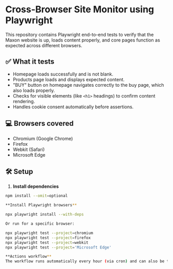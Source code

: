 # Cross-Browser Site Monitor using Playwright

This repository contains Playwright end-to-end tests to verify that the Maxon website is up, loads content properly, and core pages function as expected across different browsers.

## ✅ What it tests

- Homepage loads successfully and is not blank.
- Products page loads and displays expected content.
- "BUY" button on homepage navigates correctly to the buy page, which also loads properly.
- Checks for visible elements (like `<h1>` headings) to confirm content rendering.
- Handles cookie consent automatically before assertions.

## 💻 Browsers covered

- Chromium (Google Chrome)
- Firefox
- Webkit (Safari)
- Microsoft Edge

## 🛠️ Setup

1. **Install dependencies**
```bash
npm install --omit=optional

**Install Playwright browsers**

npx playwright install --with-deps

Or run for a specific browser:

npx playwright test --project=chromium
npx playwright test --project=firefox
npx playwright test --project=webkit
npx playwright test --project='Microsoft Edge'

**Actions workflow**
The workflow runs automatically every hour (via cron) and can also be triggered manually.
